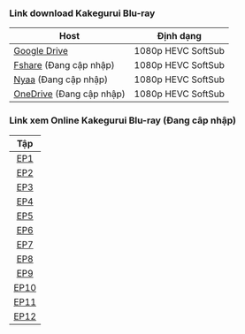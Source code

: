 ### **Link download Kakegurui Blu-ray**

| Host          | Định dạng          |
| ------------- |:------------------:|
| [Google Drive](https://drive.google.com/drive/folders/1KOwoQDFu_myRRQZDLX80li6HNWMIQeC8?usp=sharing)  | 1080p HEVC SoftSub |
| [Fshare]() (Đang cập nhập)  	| 1080p HEVC SoftSub |
| [Nyaa]() (Đang cập nhập)         | 1080p HEVC SoftSub |
| [OneDrive]() (Đang cập nhập)      | 1080p HEVC SoftSub |


### **Link xem Online Kakegurui Blu-ray (Đang câp nhập)**


|Tập        |
| :--------:|      
| [EP1]()   |        
| [EP2]()   | 
| [EP3]()   | 
| [EP4]()   | 
| [EP5]()   | 
| [EP6]()   | 
| [EP7]()   | 
| [EP8]()   | 
| [EP9]()   | 
| [EP10]()  | 
| [EP11]()  | 
| [EP12]()  |
